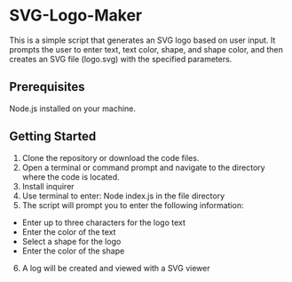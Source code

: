 # SVG-Logo-Maker

This is a simple script that generates an SVG logo based on user input. It prompts the user to enter text, text color, shape, and shape color, and then creates an SVG file (logo.svg) with the specified parameters.

## Prerequisites

Node.js installed on your machine.

## Getting Started

1. Clone the repository or download the code files.
2. Open a terminal or command prompt and navigate to the directory where the code is located.
3. Install inquirer
4. Use terminal to enter: Node index.js in the file directory
5. The script will prompt you to enter the following information:
- Enter up to three characters for the logo text
- Enter the color of the text
- Select a shape for the logo
- Enter the color of the shape
6. A log will be created and viewed with a SVG viewer

